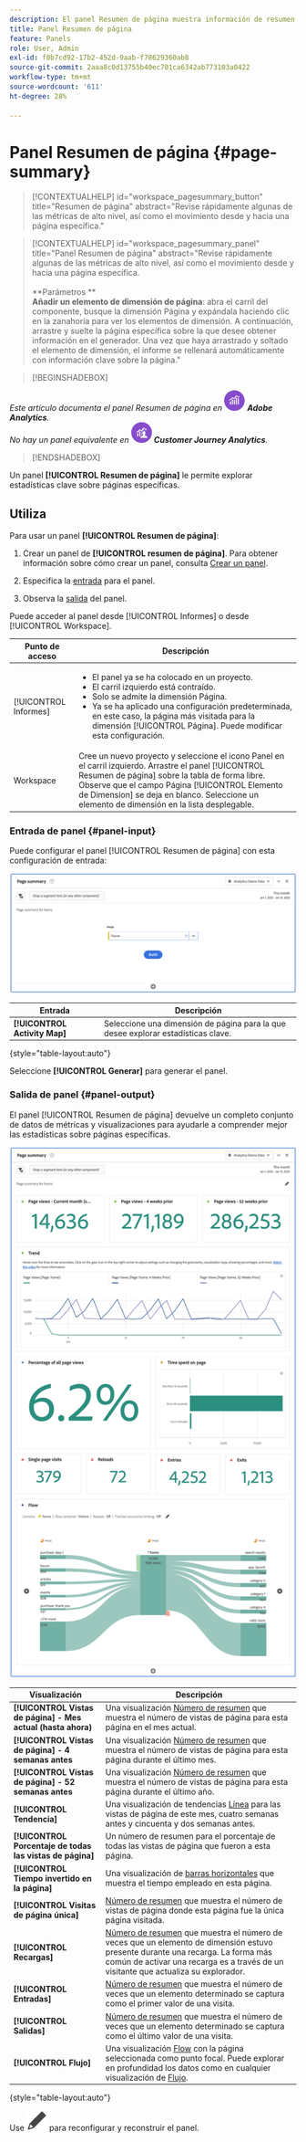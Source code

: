 ```yaml
---
description: El panel Resumen de página muestra información de resumen de una página de su elección.
title: Panel Resumen de página
feature: Panels
role: User, Admin
exl-id: f0b7cd92-17b2-452d-9aab-f78629360ab8
source-git-commit: 2aaa8c0d13755b40ec701ca6342ab773103a0422
workflow-type: tm+mt
source-wordcount: '611'
ht-degree: 28%

---
```


# Panel Resumen de página {#page-summary}

<!-- markdownlint-disable MD034 -->

>[!CONTEXTUALHELP]
>id="workspace_pagesummary_button"
>title="Resumen de página"
>abstract="Revise rápidamente algunas de las métricas de alto nivel, así como el movimiento desde y hacia una página específica."

<!-- markdownlint-enable MD034 -->

<!-- markdownlint-disable MD034 -->

>[!CONTEXTUALHELP]
>id="workspace_pagesummary_panel"
>title="Panel Resumen de página"
>abstract="Revise rápidamente algunas de las métricas de alto nivel, así como el movimiento desde y hacia una página específica.<br/><br/>**Parámetros **<br/>**Añadir un elemento de dimensión de página**: abra el carril del componente, busque la dimensión Página y expándala haciendo clic en la zanahoria para ver los elementos de dimensión. A continuación, arrastre y suelte la página específica sobre la que desee obtener información en el generador. Una vez que haya arrastrado y soltado el elemento de dimensión, el informe se rellenará automáticamente con información clave sobre la página."

<!-- markdownlint-enable MD034 -->


>[!BEGINSHADEBOX]

_Este artículo documenta el panel Resumen de página en_ ![Adobe Analytics](/help/assets/icons/AdobeAnalytics.svg) _**Adobe Analytics**._<br/>_No hay un panel equivalente en_ ![CustomerJourneyAnalytics](/help/assets/icons/CustomerJourneyAnalytics.svg) _**Customer Journey Analytics**._

>[!ENDSHADEBOX]

Un panel **[!UICONTROL Resumen de página]** le permite explorar estadísticas clave sobre páginas específicas.

## Utiliza

Para usar un panel **[!UICONTROL Resumen de página]**:

1. Crear un panel de **[!UICONTROL resumen de página]**. Para obtener información sobre cómo crear un panel, consulta [Crear un panel](panels.md#create-a-panel).

1. Especifica la [entrada](#panel-input) para el panel.

1. Observa la [salida](#panel-output) del panel.



Puede acceder al panel desde [!UICONTROL Informes] o desde [!UICONTROL Workspace].

| Punto de acceso | Descripción |
| --- | --- |
| [!UICONTROL Informes] | <ul><li>El panel ya se ha colocado en un proyecto.</li><li>El carril izquierdo está contraído.</li><li>Solo se admite la dimensión Página.</li><li>Ya se ha aplicado una configuración predeterminada, en este caso, la página más visitada para la dimensión [!UICONTROL Página]. Puede modificar esta configuración.</li></ul> |
| Workspace | Cree un nuevo proyecto y seleccione el icono Panel en el carril izquierdo. Arrastre el panel [!UICONTROL Resumen de página] sobre la tabla de forma libre. Observe que el campo Página [!UICONTROL Elemento de Dimension] se deja en blanco. Seleccione un elemento de dimensión en la lista desplegable. |

### Entrada de panel {#panel-input}

Puede configurar el panel [!UICONTROL Resumen de página] con esta configuración de entrada:

![Resumen de entrada de página](assets/page-summary-input.png)

| Entrada | Descripción |
| --- | --- |
| **[!UICONTROL Activity Map]** | Seleccione una dimensión de página para la que desee explorar estadísticas clave. |

{style="table-layout:auto"}


Seleccione **[!UICONTROL Generar]** para generar el panel.

### Salida de panel {#panel-output}

El panel [!UICONTROL Resumen de página] devuelve un completo conjunto de datos de métricas y visualizaciones para ayudarle a comprender mejor las estadísticas sobre páginas específicas.

![Panel Resumen de página](assets/page-summary-output.png)

| Visualización | Descripción |
| --- | --- |
| **[!UICONTROL Vistas de página] - Mes actual (hasta ahora)** | Una visualización [Número de resumen](/help/analyze/analysis-workspace/visualizations/summary-number-change.md) que muestra el número de vistas de página para esta página en el mes actual. |
| **[!UICONTROL Vistas de página] - 4 semanas antes** | Una visualización [Número de resumen](/help/analyze/analysis-workspace/visualizations/summary-number-change.md) que muestra el número de vistas de página para esta página durante el último mes. |
| **[!UICONTROL Vistas de página] - 52 semanas antes** | Una visualización [Número de resumen](/help/analyze/analysis-workspace/visualizations/summary-number-change.md) que muestra el número de vistas de página para esta página durante el último año. |
| **[!UICONTROL Tendencia]** | Una visualización de tendencias [Línea](/help/analyze/analysis-workspace/visualizations/line.md) para las vistas de página de este mes, cuatro semanas antes y cincuenta y dos semanas antes. |
| **[!UICONTROL Porcentaje de todas las vistas de página]** | Un número de resumen para el porcentaje de todas las vistas de página que fueron a esta página. |
| **[!UICONTROL Tiempo invertido en la página]** | Una visualización de [barras horizontales](/help/analyze/analysis-workspace/visualizations/horizontal-bar.md) que muestra el tiempo empleado en esta página. |
| **[!UICONTROL Visitas de página única]** | [Número de resumen](/help/analyze/analysis-workspace/visualizations/summary-number-change.md) que muestra el número de vistas de página donde esta página fue la única página visitada. |
| **[!UICONTROL Recargas]** | [Número de resumen](/help/analyze/analysis-workspace/visualizations/summary-number-change.md) que muestra el número de veces que un elemento de dimensión estuvo presente durante una recarga. La forma más común de activar una recarga es a través de un visitante que actualiza su explorador. |
| **[!UICONTROL Entradas]** | [Número de resumen](/help/analyze/analysis-workspace/visualizations/summary-number-change.md) que muestra el número de veces que un elemento determinado se captura como el primer valor de una visita. |
| **[!UICONTROL Salidas]** | [Número de resumen](/help/analyze/analysis-workspace/visualizations/summary-number-change.md) que muestra el número de veces que un elemento determinado se captura como el último valor de una visita. |
| **[!UICONTROL Flujo]** | Una visualización [Flow](/help/analyze/analysis-workspace/visualizations/c-flow/flow.md) con la página seleccionada como punto focal. Puede explorar en profundidad los datos como en cualquier visualización de [Flujo](/help/analyze/analysis-workspace/visualizations/c-flow/create-flow.md). |

{style="table-layout:auto"}

Use ![Editar](/help/assets/icons/Edit.svg) para reconfigurar y reconstruir el panel.

